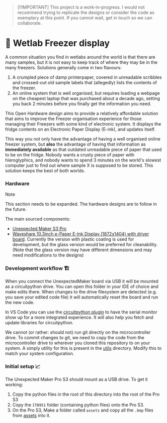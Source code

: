 > [!!IMPORTANT]
> This project is a work-in-progress. I would not recommend trying to replicate the designs or consider the code as exemplary at this point. If you cannot wait, get in touch so we can collaborate.

# 🧊 Wetlab Freezer display 	

A common situation you find in wetlabs around the world is that there are many samples, but it is not easy to keep track of where they may be in the many freezers. Solutions generally come in two flavours:

1. A crumpled piece of damp printerpaper, covered in unreadable scribbles and crossed-out old sample labels that (allegedly) lists the contents of the freezer.
2. An online system that is well organised, but requires loading a webpage on the cheapest laptop that was purchased about a decade ago, setting you back 2 minutes before you finally get the information you need.

This Open Hardware design aims to provide a relatively affordable solution that aims to improve the Freezer organisation experience for those managing their Freezers with some kind of electronic system. It displays the fridge contents on an Electronic Paper Display (E-ink), and updates itself. 

This way you not only have the advantage of having a well organised online freezer system, but **also** the advantage of having that information as **immediately available** as that outdated unreadable piece of paper that used to be on the fridge. Nobody wants a crusty piece of paper with hieroglyphics, and nobody wants to spend 3 minutes on the world's slowest computer just to find out where sample X is supposed to be stored. This solution keeps the best of both worlds.

### Hardware 

> [!NOTE]  
> This section needs to be expanded. The hardware designs are to follow in the future.

The main sourced components:
* [Unexpected Maker S3 Pro](https://esp32s3.com/pros3.html#home)
* [Waveshare 10.3inch e-Paper E-Ink Display (1872x1404) with driver board](https://www.waveshare.com/product/displays/e-paper/epaper-1/10.3inch-e-paper-hat.htm). Currently the version with plastic coating is used for development, but the glass version would be preferred for cleanability. (Note that the glass version may have different dimensions and may need modifications to the designs)


### Development workflow 🏗

When you connect the UnexpectedMaker board via USB it will be mounted as a circuitpython drive. You can open this folder in your IDE of choice and make edits there. When changes to the drive filesystem are detected (e.g. you save your edited code file) it will automatically reset the board and run the new code.

In VS Code you can use the [circuitpython plugin](https://marketplace.visualstudio.com/items?itemName=joedevivo.vscode-circuitpython) to have the serial monitor show up for a more integrated experience. It will also help you fetch and update libraries for circuitpython.

We cannot (or rather: should not) run git directly on the microcontroller drive. To commit changes to git, we need to copy the code from the microcontroller drive to wherever you cloned this repository to on your system. A simply utility for this is present in the [utils](utils/copy-code-from-board.sh) directory. Modify this to match your system configuration.

### Initial setup 📈

The Unexpected Maker Pro S3 should mount as a USB drive.  To get it working:

1. Copy the python files in the root of this directory into the root of the Pro S3 
2. Copy the `IT8951` folder (containing python files) onto the Pro S3.
3. On the Pro S3, Make a folder called `assets` and copy all the `.bmp` files from [assets](assets) into it.